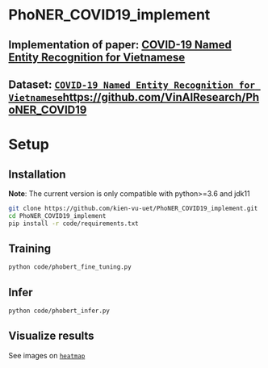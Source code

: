 # PhoNER_COVID19_implement

## Implementation of paper: [COVID-19 Named Entity Recognition for Vietnamese](https://aclanthology.org/2021.naacl-main.173/)

## Dataset: [`COVID-19 Named Entity Recognition for Vietnamese`](https://github.com/VinAIResearch/PhoNER_COVID19)https://github.com/VinAIResearch/PhoNER_COVID19

# Setup
## Installation

**Note**:
The current version is only compatible with python>=3.6 and jdk11
```bash
git clone https://github.com/kien-vu-uet/PhoNER_COVID19_implement.git
cd PhoNER_COVID19_implement
pip install -r code/requirements.txt
```

## Training
```bash
python code/phobert_fine_tuning.py
```

## Infer
```bash
python code/phobert_infer.py
```

## Visualize results
See images on [`heatmap`](https://github.com/kien-vu-uet/PhoNER_COVID19_implement/tree/main/heatmap)

